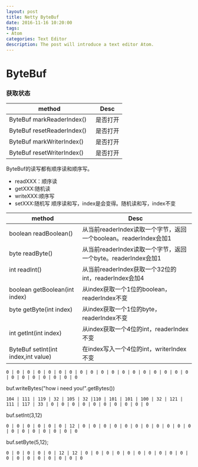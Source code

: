 ```yaml
---
layout: post
title: Netty ByteBuf
date: 2016-11-16 10:20:00
tags:
- Atom
categories: Text Editor
description: The post will introduce a text editor Atom.
---
```




# ByteBuf
### 获取状态

|          method                      |                      Desc                    |
| ------------------------------------ | -------------------------------------------- |
| ByteBuf markReaderIndex()            | 是否打开                                      |
| ByteBuf resetReaderIndex()           | 是否打开                                      |
| ByteBuf markWriterIndex()            | 是否打开                                      |
| ByteBuf resetWriterIndex()           | 是否打开                                      |



ByteBuf的读写都有顺序读和顺序写。
* readXXX：顺序读
* getXXX:随机读
* writeXXX:顺序写
* setXXX:随机写
顺序读和写，index是会变得。随机读和写，index不变

|          method                          |                      Desc                                                |
| ---------------------------------------- | ------------------------------------------------------------------------ |
| boolean readBoolean()                    | 从当前readerIndex读取一个字节，返回一个boolean。readerIndex会加1               |
| byte readByte()                          | 从当前readerIndex读取一个字节，返回一个byte。readerIndex会加1                  |
| int readInt()                            | 从当前readerIndex获取一个32位的int，readerIndex会加4                         |
| boolean getBoolean(int index)            | 从index获取一个1位的boolean，readerIndex不变                                |
| byte getByte(int index)                  | 从index获取一个1位的byte，readerIndex不变                                   |
| int getInt(int index)                    | 从index获取一个4位的int，readerIndex不变                                   |
| ByteBuf setInt(int index,int value)      | 在index写入一个4位的int，writerIndex不变                                   |


```text
0 | 0 | 0 | 0 | 0 | 0 | 0 | 0 | 0 | 0 | 0 | 0 | 0 | 0 | 0 | 0 | 0 | 0 | 0 | 0 | 0 | 0 | 0 | 0 | 0
```

buf.writeBytes("how i need you!".getBytes())

```text
104 | 111 | 119 | 32 | 105 | 32 |110 | 101 | 101 | 100 | 32 | 121 | 111 | 117 | 33 | 0 | 0 | 0 | 0 | 0 | 0 | 0 | 0 | 0 | 0
```


buf.setInt(3,12)
```text
0 | 0 | 0 | 0 | 0 | 0 | 12 | 0 | 0 | 0 | 0 | 0 | 0 | 0 | 0 | 0 | 0 | 0 | 0 | 0 | 0 | 0 | 0 | 0 | 0
```
buf.setByte(5,12);
```text
0 | 0 | 0 | 0 | 0 | 12 | 12 | 0 | 0 | 0 | 0 | 0 | 0 | 0 | 0 | 0 | 0 | 0 | 0 | 0 | 0 | 0 | 0 | 0 | 0
```

